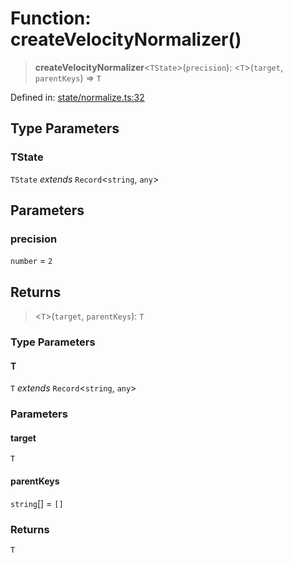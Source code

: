 # Function: createVelocityNormalizer()

> **createVelocityNormalizer**\<`TState`\>(`precision`): \<`T`\>(`target`, `parentKeys`) => `T`

Defined in: [state/normalize.ts:32](https://github.com/benallfree/lab13/blob/c14b6cbe39823dfc265f5d26450ed040a344e64f/sdk/src/online/state/normalize.ts#L32)

## Type Parameters

### TState

`TState` *extends* `Record`\<`string`, `any`\>

## Parameters

### precision

`number` = `2`

## Returns

> \<`T`\>(`target`, `parentKeys`): `T`

### Type Parameters

#### T

`T` *extends* `Record`\<`string`, `any`\>

### Parameters

#### target

`T`

#### parentKeys

`string`[] = `[]`

### Returns

`T`
